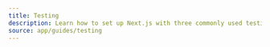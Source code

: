 ```yaml
---
title: Testing
description: Learn how to set up Next.js with three commonly used testing tools — Cypress, Playwright, Vitest, and Jest.
source: app/guides/testing
---
```

